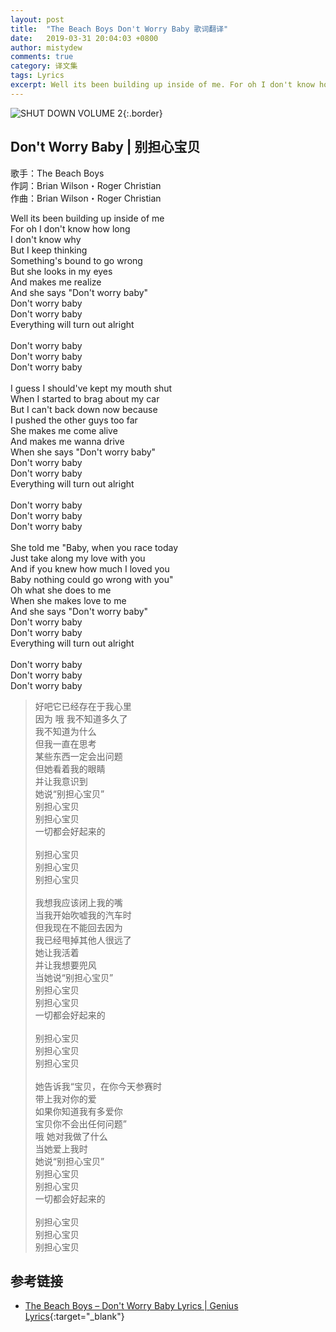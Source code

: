 ```yaml
---
layout: post
title:  "The Beach Boys Don't Worry Baby 歌词翻译"
date:   2019-03-31 20:04:03 +0800
author: mistydew
comments: true
category: 译文集
tags: Lyrics
excerpt: Well its been building up inside of me. For oh I don't know how long. I don't know why. But I keep thinking. Something's bound to go wrong.
---
```

![SHUT DOWN VOLUME 2](https://mistydew.github.io/assets/images/cover/misc/SHUT%20DOWN%20VOLUME%202.jpg){:.border}

## Don't Worry Baby | 别担心宝贝

歌手：The Beach Boys<br>
作詞：Brian Wilson・Roger Christian<br>
作曲：Brian Wilson・Roger Christian

<div class="lyric-original">
<p>
Well its been building up inside of me<br>
For oh I don't know how long<br>
I don't know why<br>
But I keep thinking<br>
Something's bound to go wrong<br>
But she looks in my eyes<br>
And makes me realize<br>
And she says "Don't worry baby"<br>
Don't worry baby<br>
Don't worry baby<br>
Everything will turn out alright<br>
<br>
Don't worry baby<br>
Don't worry baby<br>
Don't worry baby<br>
<br>
I guess I should've kept my mouth shut<br>
When I started to brag about my car<br>
But I can't back down now because<br>
I pushed the other guys too far<br>
She makes me come alive<br>
And makes me wanna drive<br>
When she says "Don't worry baby"<br>
Don't worry baby<br>
Don't worry baby<br>
Everything will turn out alright<br>
<br>
Don't worry baby<br>
Don't worry baby<br>
Don't worry baby<br>
<br>
She told me "Baby, when you race today<br>
Just take along my love with you<br>
And if you knew how much I loved you<br>
Baby nothing could go wrong with you"<br>
Oh what she does to me<br>
When she makes love to me<br>
And she says "Don't worry baby"<br>
Don't worry baby<br>
Don't worry baby<br>
Everything will turn out alright<br>
<br>
Don't worry baby<br>
Don't worry baby<br>
Don't worry baby
</p>
</div>

<div class="lyric-translation">
<blockquote>
好吧它已经存在于我心里<br>
因为 哦 我不知道多久了<br>
我不知道为什么<br>
但我一直在思考<br>
某些东西一定会出问题<br>
但她看着我的眼睛<br>
并让我意识到<br>
她说“别担心宝贝”<br>
别担心宝贝<br>
别担心宝贝<br>
一切都会好起来的<br>
<br>
别担心宝贝<br>
别担心宝贝<br>
别担心宝贝<br>
<br>
我想我应该闭上我的嘴<br>
当我开始吹嘘我的汽车时<br>
但我现在不能回去因为<br>
我已经甩掉其他人很远了<br>
她让我活着<br>
并让我想要兜风<br>
当她说“别担心宝贝”<br>
别担心宝贝<br>
别担心宝贝<br>
一切都会好起来的<br>
<br>
别担心宝贝<br>
别担心宝贝<br>
别担心宝贝<br>
<br>
她告诉我“宝贝，在你今天参赛时<br>
带上我对你的爱<br>
如果你知道我有多爱你<br>
宝贝你不会出任何问题”<br>
哦 她对我做了什么<br>
当她爱上我时<br>
她说“别担心宝贝”<br>
别担心宝贝<br>
别担心宝贝<br>
一切都会好起来的<br>
<br>
别担心宝贝<br>
别担心宝贝<br>
别担心宝贝
</blockquote>
</div>

## 参考链接

* [The Beach Boys – Don't Worry Baby Lyrics \| Genius Lyrics](https://genius.com/The-beach-boys-dont-worry-baby-lyrics){:target="_blank"}
